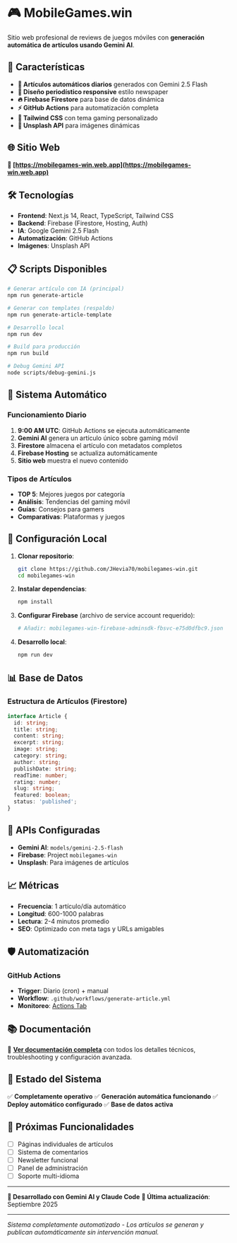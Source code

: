# 🎮 MobileGames.win

Sitio web profesional de reviews de juegos móviles con **generación automática de artículos usando Gemini AI**.

## 🚀 Características

- **🤖 Artículos automáticos diarios** generados con Gemini 2.5 Flash
- **📱 Diseño periodístico responsive** estilo newspaper
- **🔥 Firebase Firestore** para base de datos dinámica
- **⚡ GitHub Actions** para automatización completa
- **🎨 Tailwind CSS** con tema gaming personalizado
- **📸 Unsplash API** para imágenes dinámicas

## 🌐 Sitio Web

**🔗 [https://mobilegames-win.web.app](https://mobilegames-win.web.app)**

## 🛠️ Tecnologías

- **Frontend**: Next.js 14, React, TypeScript, Tailwind CSS
- **Backend**: Firebase (Firestore, Hosting, Auth)
- **IA**: Google Gemini 2.5 Flash
- **Automatización**: GitHub Actions
- **Imágenes**: Unsplash API

## 📋 Scripts Disponibles

```bash
# Generar artículo con IA (principal)
npm run generate-article

# Generar con templates (respaldo)
npm run generate-article-template

# Desarrollo local
npm run dev

# Build para producción
npm run build

# Debug Gemini API
node scripts/debug-gemini.js
```

## 🤖 Sistema Automático

### Funcionamiento Diario
1. **9:00 AM UTC**: GitHub Actions se ejecuta automáticamente
2. **Gemini AI** genera un artículo único sobre gaming móvil
3. **Firestore** almacena el artículo con metadatos completos
4. **Firebase Hosting** se actualiza automáticamente
5. **Sitio web** muestra el nuevo contenido

### Tipos de Artículos
- **TOP 5**: Mejores juegos por categoría
- **Análisis**: Tendencias del gaming móvil
- **Guías**: Consejos para gamers
- **Comparativas**: Plataformas y juegos

## 🔧 Configuración Local

1. **Clonar repositorio**:
   ```bash
   git clone https://github.com/JHevia70/mobilegames-win.git
   cd mobilegames-win
   ```

2. **Instalar dependencias**:
   ```bash
   npm install
   ```

3. **Configurar Firebase** (archivo de service account requerido):
   ```bash
   # Añadir: mobilegames-win-firebase-adminsdk-fbsvc-e75d0dfbc9.json
   ```

4. **Desarrollo local**:
   ```bash
   npm run dev
   ```

## 📊 Base de Datos

### Estructura de Artículos (Firestore)
```typescript
interface Article {
  id: string;
  title: string;
  content: string;
  excerpt: string;
  image: string;
  category: string;
  author: string;
  publishDate: string;
  readTime: number;
  rating: number;
  slug: string;
  featured: boolean;
  status: 'published';
}
```

## 🔐 APIs Configuradas

- **Gemini AI**: `models/gemini-2.5-flash`
- **Firebase**: Project `mobilegames-win`
- **Unsplash**: Para imágenes de artículos

## 📈 Métricas

- **Frecuencia**: 1 artículo/día automático
- **Longitud**: 600-1000 palabras
- **Lectura**: 2-4 minutos promedio
- **SEO**: Optimizado con meta tags y URLs amigables

## 🛡️ Automatización

### GitHub Actions
- **Trigger**: Diario (cron) + manual
- **Workflow**: `.github/workflows/generate-article.yml`
- **Monitoreo**: [Actions Tab](https://github.com/JHevia70/mobilegames-win/actions)

## 📚 Documentación

📖 **[Ver documentación completa](./DOCUMENTATION.md)** con todos los detalles técnicos, troubleshooting y configuración avanzada.

## 🔄 Estado del Sistema

✅ **Completamente operativo**
✅ **Generación automática funcionando**
✅ **Deploy automático configurado**
✅ **Base de datos activa**

## 🎯 Próximas Funcionalidades

- [ ] Páginas individuales de artículos
- [ ] Sistema de comentarios
- [ ] Newsletter funcional
- [ ] Panel de administración
- [ ] Soporte multi-idioma

---

**🤖 Desarrollado con Gemini AI y Claude Code**
**📅 Última actualización**: Septiembre 2025

---

*Sistema completamente automatizado - Los artículos se generan y publican automáticamente sin intervención manual.*
